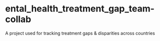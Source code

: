 # ental_health_treatment_gap_team-collab
A project used for tracking treatment gaps &amp; disparities across countries

